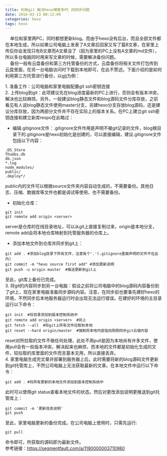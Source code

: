 ```yaml
---
title: 利用git 解决hexo博客多PC 间同步问题
date: 2016-03-13 00:12:09
categories: hexo
tags: hexo
---
```

&nbsp;&nbsp;&nbsp;&nbsp;单位和家里两PC，同时都想更新blog。而由于hexo没有后台，而且全部文件都在本地生成，所以如果公司电脑上发表了A文章后回家又写了篇B文章，在家里上传后你会发现只有B文章而A文章没了（因为家里的PC上没有A文章的md文件），所以多台电脑同时用来写文章的时候，需要解决备份问题。      
&nbsp;&nbsp;&nbsp;&nbsp;备份一般有云盘备份和第三方托管备份的方式，云盘备份将相关文件打包传到云盘里面，在另一台电脑访问时下载到本地即可，在此不赘述。下面介绍的是如何利用第三方托管进行备份，以[git](github.com)为例：    
<!--more-->
1\. 准备工作：公司电脑和家里电脑配置git ssh密钥连接    
2\. 上传blog到git：此项建议先在blog进度最新的PC上进行，否则会有版本冲突，解决也比较麻烦。另外，一般建议blog静态文件和blog源码文件分库存放，之前看见有人说blog静态文件使用master分支，另建hexo分支存放blog源码，还是建议分库存放，因为两部分文件并不存在实际上的版本关系。在PC上建立git ssh密钥连接和建立新库respo在此略过：    
+  编辑.gitignore文件：.gitignore文件作用是声明不被git记录的文件，blog根目录下的.gitignore是hexo初始化是创建的，可以直接编辑，建议.gitignore文件包括以下内容：      
```
.DS_Store      
Thumbs.db      
db.json      
*.log      
node_modules/      
public/      
.deploy*/      
```
public内的文件可以根据source文件夹内容自动生成的，不需要备份。其他日志、压缩、数据库等文件也都是调试等使用，也不需要备份。    
+  初始化仓库：    
```
git init    
git remote add origin <server>    
```
server是仓库的在线目录地址，可以从git上直接复制过来，origin是本地分支，remote add会将本地仓库映射到托管服务器的仓库上。    
+  添加本地文件到仓库并同步到git上：    
```
git add . #添加blog目录下所有文件，注意有个'.'(.gitignore里面声明的文件不在此内)    
git commit -m "hexo source first add" #添加更新说明    
git push -u origin master  #推送更新到git上
```
至此，git库上备份已完成。    
3\. 将git的内容同步到另一台电脑：假设之前将公司电脑中的blog源码内容备份到了git上，现在家里电脑准备同步源码内容。注意，在同步前也要事先建好hexo的环境，不然同步后本地服务器运行时会出现无法运行错误。在建好的环境的主目录运行以下命令：    
```
git init  #将目录添加到版本控制系统中    
git remote add origin <server>  #同上    
git fetch --all  #将git上所有文件拉取到本地    
git reset --hard origin/master  #强制将本地内容指向刚刚同步git云端内容      
```
reset对所拉取的文件不做任何处理，此处不用pull是因为本地尚有许多文件，使用pull会有一些版本冲突，解决起来也麻烦，而本地的文件都是初始化生成的文件，较拉取的库里面的文件而言基本无用，所以直接丢弃。    
4\. 家里电脑生成完文章并部署到服务器上后，此时需要将新的blog源码文件更新到git托管库上，不然公司电脑上无法获取最新的文章。在本地文件中运行以下命令：    
```
git add . #将所有更新的本地文件添加到版本控制系统中    
```
此时可以使用git status查看本地文件的状态。然后对更改添加说明更推送到git托管库上：    
```
git commit -m '更新信息说明'   
git push    
```
至此，家里电脑更新的备份完成。在公司电脑上使用时，只需先运行:    
```
git pull    
```
命令即可，所获取的源码即为最新文件。    
参考链接：<https://segmentfault.com/a/1190000003710980>
